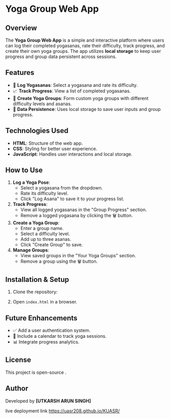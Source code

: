 # Yoga Group Web App

## Overview
The **Yoga Group Web App** is a simple and interactive platform where users can log their completed yogasanas, rate their difficulty, track progress, and create their own yoga groups. The app utilizes **local storage** to keep user progress and group data persistent across sessions.

## Features
- 🧘 **Log Yogasanas**: Select a yogasana and rate its difficulty.
- 📈 **Track Progress**: View a list of completed yogasanas.
- 👥 **Create Yoga Groups**: Form custom yoga groups with different difficulty levels and asanas.
- 💾 **Data Persistence**: Uses local storage to save user inputs and group progress.

## Technologies Used
- **HTML**: Structure of the web app.
- **CSS**: Styling for better user experience.
- **JavaScript**: Handles user interactions and local storage.

## How to Use
1. **Log a Yoga Pose**:
   - Select a yogasana from the dropdown.
   - Rate its difficulty level.
   - Click "Log Asana" to save it to your progress list.
2. **Track Progress**:
   - View all logged yogasanas in the "Group Progress" section.
   - Remove a logged yogasana by clicking the 🗑️ button.
3. **Create a Yoga Group**:
   - Enter a group name.
   - Select a difficulty level.
   - Add up to three asanas.
   - Click "Create Group" to save.
4. **Manage Groups**:
   - View saved groups in the "Your Yoga Groups" section.
   - Remove a group using the 🗑️ button.

## Installation & Setup
1. Clone the repository:
  
2. Open `index.html` in a browser.

## Future Enhancements
- ✅ Add a user authentication system.
- 📅 Include a calendar to track yoga sessions.
- 📊 Integrate progress analytics.

## License
This project is open-source .

## Author
Developed by **[UTKARSH ARUN SINGH]**

live deployment link https://uasr208.github.io/KUASR/

